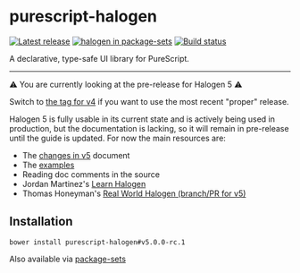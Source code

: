 # purescript-halogen

[![Latest release](http://img.shields.io/github/release/slamdata/purescript-halogen.svg)](https://github.com/slamdata/purescript-halogen/releases)
[![halogen in package-sets](https://img.shields.io/endpoint.svg?url=https://package-sets-badge-0lf69kxs4fbd.runkit.sh/halogen)](https://github.com/purescript/package-sets)
[![Build status](https://travis-ci.org/slamdata/purescript-halogen.svg?branch=master)](https://travis-ci.org/slamdata/purescript-halogen)

A declarative, type-safe UI library for PureScript.

---

:warning: You are currently looking at the pre-release for Halogen 5 :warning:

Switch to [the tag for v4](https://github.com/slamdata/purescript-halogen/tree/v4.0.0) if you want to use the most recent "proper" release.

Halogen 5 is fully usable in its current state and is actively being used in production, but the documentation is lacking, so it will remain in pre-release until the guide is updated. For now the main resources are:

- The [changes in v5](docs/Changes%20in%20v5.md) document
- The [examples](examples/)
- Reading doc comments in the source
- Jordan Martinez's [Learn Halogen](https://github.com/jordanmartinez/learn-halogen)
- Thomas Honeyman's [Real World Halogen (branch/PR for v5)](https://github.com/thomashoneyman/purescript-halogen-realworld/pull/26)

## Installation

```
bower install purescript-halogen#v5.0.0-rc.1
```

Also available via [package-sets](https://github.com/purescript/package-sets)
